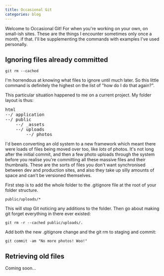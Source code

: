 ```yaml
---
title: Occasional Git
categories: blog
---
```


Welcome to Occasional Git! For when you're working on your own, on small-ish sites. These are the things I encounter sometimes only once a month, if that. I'll be supplementing the commands with examples I've used personally.

## Ignoring files already committed

    git rm --cached

I'm horrendous at knowing what files to ignore until much later. So this little command is definitely the highest on the list of "how do I do that again?".

This particular situation happened to me on a current project. My folder layout is thus:

<pre>
html
--/ application
--/ public
    --/ _assets
    --/ uploads
        --/ photos
</pre>

I'd been converting an old system to a new framework which meant there were loads of files being moved over too, like *lots* of photos. It's not long after the initial commit, and then a few photo uploads through the system before you realise you're committing all these massive files and their thumbnails. These are the sorts of files you don't want synchronised between dev and production sites, and also they take up silly amounts of space and can't be versioned themselves.

First step is to add the whole folder to the .gitignore file at the root of your folder structure.

    public/uploads/*

This will stop Git noticing any additions to the folder. Then go about making git forget everything in there ever existed:

    git rm -r --cached public/uploads/.

Add both the new .gitignore change and the git rm to staging and commit:

    git commit -am "No more photos! Woo!"

## Retrieving old files

Coming soon...
